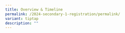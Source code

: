 ```yaml
---
title: Overview & Timeline
permalink: /2024-secondary-1-registration/permalink/
variant: tiptap
description: ""
---
```

